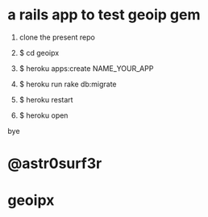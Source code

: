 # a rails app to test geoip gem 

1. clone the present repo

2. $ cd geoipx

3. $ heroku apps:create NAME_YOUR_APP

4. $ heroku run rake db:migrate

5. $ heroku restart

6. $ heroku open

bye

@astr0surf3r
=======
geoipx
======
